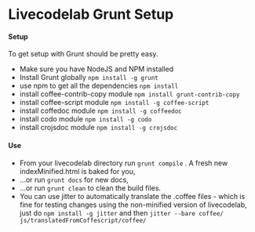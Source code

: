 Livecodelab Grunt Setup
=====================

#### Setup ####

To get setup with Grunt should be pretty easy.

 * Make sure you have NodeJS and NPM installed
 * Install Grunt globally ```npm install -g grunt```
 * use npm to get all the dependencies ```npm install```
 * install coffee-contrib-copy module  ```npm install grunt-contrib-copy```
 * install coffee-script module ```npm install -g coffee-script```
 * install coffedoc module ```npm install -g coffeedoc```
 * install codo module ```npm install -g codo```
 * install crojsdoc module ```npm install -g crojsdoc```

#### Use ####

 * From your livecodelab directory run ```grunt compile``` . A fresh new indexMinified.html is baked for you,
 * ...or run ```grunt docs``` for new docs,
 * ...or run ```grunt clean``` to clean the build files.
 * You can use jitter to automatically translate the .coffee files - which is fine for testing changes using the non-minified version of livecodelab, just do ```npm install -g jitter``` and then ```jitter --bare coffee/ js/translatedFromCoffescript/coffee/```
